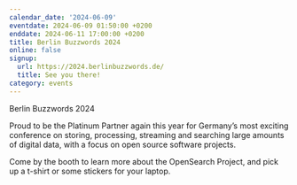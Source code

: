 ```yaml
---
calendar_date: '2024-06-09'
eventdate: 2024-06-09 01:50:00 +0200
enddate: 2024-06-11 17:00:00 +0200
title: Berlin Buzzwords 2024
online: false
signup:
  url: https://2024.berlinbuzzwords.de/
  title: See you there!
category: events
---
```

Berlin Buzzwords 2024

Proud to be the Platinum Partner again this year for Germany’s most exciting conference on storing, processing, streaming and searching large amounts of digital data, with a focus on open source software projects.

Come by the booth to learn more about the OpenSearch Project, and pick up a t-shirt or some stickers for your laptop.
